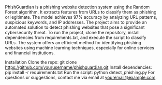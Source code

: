 PhishGuardian is a phishing website detection system using the Random Forest algorithm. It extracts features from URLs to classify them as phishing or legitimate. The model achieves 97% accuracy by analyzing URL patterns, suspicious keywords, and IP addresses. The project aims to provide an automated solution to detect phishing websites that pose a significant cybersecurity threat.
To run the project, clone the repository, install dependencies from requirements.txt, and execute the script to classify URLs. The system offers an efficient method for identifying phishing websites using machine learning techniques, especially for online services and financial institutions.

Installation
Clone the repo:
git clone https://github.com/yourusername/phishguardian.git
Install dependencies:
pip install -r requirements.txt
Run the script:
python detect_phishing.py
For questions or suggestions, contact me via email at youremail@example.com.
